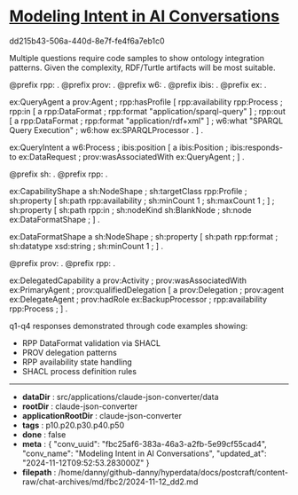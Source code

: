 # [Modeling Intent in AI Conversations](https://claude.ai/chat/fbc25af6-383a-46a3-a2fb-5e99cf55cad4)

dd215b43-506a-440d-8e7f-fe4f6a7eb1c0

 <antThinking>Multiple questions require code samples to show ontology integration patterns. Given the complexity, RDF/Turtle artifacts will be most suitable.</antThinking>

<antArtifact identifier="capability-profile" type="application/vnd.ant.code" language="turtle" title="Agent Capability Profile">
@prefix rpp: <http://purl.org/stuff/rpp#> .
@prefix prov: <http://www.w3.org/ns/prov#> .
@prefix w6: <http://purl.org/ibis/w6#> .
@prefix ibis: <http://purl.org/ibis#> .
@prefix ex: <http://example.org/> .

ex:QueryAgent 
    a prov:Agent ;
    rpp:hasProfile [
        rpp:availability rpp:Process ;
        rpp:in [ 
            a rpp:DataFormat ;
            rpp:format "application/sparql-query"
        ] ;
        rpp:out [
            a rpp:DataFormat ;
            rpp:format "application/rdf+xml"
        ] ;
        w6:what "SPARQL Query Execution" ;
        w6:how ex:SPARQLProcessor .
    ] .

ex:QueryIntent
    a w6:Process ;
    ibis:position [
        a ibis:Position ;
        ibis:responds-to ex:DataRequest ;
        prov:wasAssociatedWith ex:QueryAgent ;
    ] .
</antArtifact>

<antArtifact identifier="capability-validation" type="application/vnd.ant.code" language="turtle" title="SHACL Validation Rules">
@prefix sh: <http://www.w3.org/ns/shacl#> .
@prefix rpp: <http://purl.org/stuff/rpp#> .

ex:CapabilityShape 
    a sh:NodeShape ;
    sh:targetClass rpp:Profile ;
    sh:property [
        sh:path rpp:availability ;
        sh:minCount 1 ;
        sh:maxCount 1 ;
    ] ;
    sh:property [
        sh:path rpp:in ;
        sh:nodeKind sh:BlankNode ;
        sh:node ex:DataFormatShape ;
    ] .

ex:DataFormatShape
    a sh:NodeShape ;
    sh:property [
        sh:path rpp:format ;
        sh:datatype xsd:string ;
        sh:minCount 1 ;
    ] .
</antArtifact>

<antArtifact identifier="capability-delegation" type="application/vnd.ant.code" language="turtle" title="Capability Delegation Pattern">
@prefix prov: <http://www.w3.org/ns/prov#> .
@prefix rpp: <http://purl.org/stuff/rpp#> .

ex:DelegatedCapability
    a prov:Activity ;
    prov:wasAssociatedWith ex:PrimaryAgent ;
    prov:qualifiedDelegation [
        a prov:Delegation ;
        prov:agent ex:DelegateAgent ;
        prov:hadRole ex:BackupProcessor ;
        rpp:availability rpp:Process ;
    ] .
</antArtifact>

q1-q4 responses demonstrated through code examples showing:
- RPP DataFormat validation via SHACL
- PROV delegation patterns 
- RPP availability state handling
- SHACL process definition rules

---

* **dataDir** : src/applications/claude-json-converter/data
* **rootDir** : claude-json-converter
* **applicationRootDir** : claude-json-converter
* **tags** : p10.p20.p30.p40.p50
* **done** : false
* **meta** : {
  "conv_uuid": "fbc25af6-383a-46a3-a2fb-5e99cf55cad4",
  "conv_name": "Modeling Intent in AI Conversations",
  "updated_at": "2024-11-12T09:52:53.283000Z"
}
* **filepath** : /home/danny/github-danny/hyperdata/docs/postcraft/content-raw/chat-archives/md/fbc2/2024-11-12_dd2.md